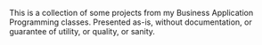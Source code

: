 This is a collection of some projects from my Business Application Programming classes. Presented as-is, without documentation, or guarantee of utility, or quality, or sanity. 